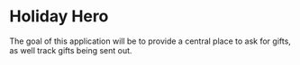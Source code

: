 Holiday Hero
============

The goal of this application will be to provide a central place to ask for gifts, as well track gifts being sent out.
